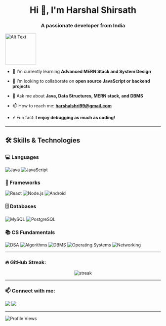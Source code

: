 <h1 align="center">Hi 👋, I'm Harshal Shirsath</h1>
<h3 align="center">A passionate developer from India</h3>
<img src="https://media3.giphy.com/media/v1.Y2lkPTc5MGI3NjExaWk1cmpyaXA4ZWV5ZmhnY21tODhhYnplbnhzbGxnYmh2Z3ZwNnpteSZlcD12MV9pbnRlcm5hbF9naWZfYnlfaWQmY3Q9Zw/bImvu8eG7jrl4t486U/giphy.gif" alt="Alt Text" width="100" height="100" align="center">


- 🌱 I’m currently learning **Advanced MERN Stack and System Design**

- 👯 I’m looking to collaborate on **open source JavaScript or backend projects**

- 💬 Ask me about **Java, Data Structures, MERN stack, and DBMS**

- 📫 How to reach me: **harshalshri99@gmail.com**

- ⚡ Fun fact: **I enjoy debugging as much as coding!**

---

## 🛠️ Skills & Technologies

### 💻 Languages
![Java](https://img.shields.io/badge/Java-ED8B00?style=for-the-badge&logo=java&logoColor=white)
![JavaScript](https://img.shields.io/badge/JavaScript-F7DF1E?style=for-the-badge&logo=javascript&logoColor=black)

### 📱 Frameworks
![React](https://img.shields.io/badge/React-20232A?style=for-the-badge&logo=react&logoColor=61DAFB)
![Node.js](https://img.shields.io/badge/Node.js-339933?style=for-the-badge&logo=node.js&logoColor=white)
![Android](https://img.shields.io/badge/Android-3DDC84?style=for-the-badge&logo=android&logoColor=white)

### 🗄️ Databases
![MySQL](https://img.shields.io/badge/MySQL-4479A1?style=for-the-badge&logo=mysql&logoColor=white)
![PostgreSQL](https://img.shields.io/badge/PostgreSQL-316192?style=for-the-badge&logo=postgresql&logoColor=white)

### 📚 CS Fundamentals
![DSA](https://img.shields.io/badge/Data_Structures-Important-blue?style=for-the-badge)
![Algorithms](https://img.shields.io/badge/Algorithms-Core-orange?style=for-the-badge)
![DBMS](https://img.shields.io/badge/DBMS-Relational-9cf?style=for-the-badge)
![Operating Systems](https://img.shields.io/badge/OS-Concepts-green?style=for-the-badge)
![Networking](https://img.shields.io/badge/Networking-Protocols-yellow?style=for-the-badge)


---

### 🔥 GitHub Streak:
<p align="center">
  <img src="https://streak-stats.demolab.com?user=YourGitHubUsername&theme=radical&hide_border=false" alt="streak" />
</p>

---

### 📫 Connect with me:
<p>
  <a href="https://linkedin.com/in/yourprofile" target="blank"><img src="https://img.shields.io/badge/LinkedIn-0A66C2?style=for-the-badge&logo=linkedin&logoColor=white" /></a>
  <a href="mailto:your.email@example.com"><img src="https://img.shields.io/badge/Gmail-D14836?style=for-the-badge&logo=gmail&logoColor=white" /></a>
</p>

---

![Profile Views](https://komarev.com/ghpvc/?username=YourGitHubUsername&style=flat-square)

